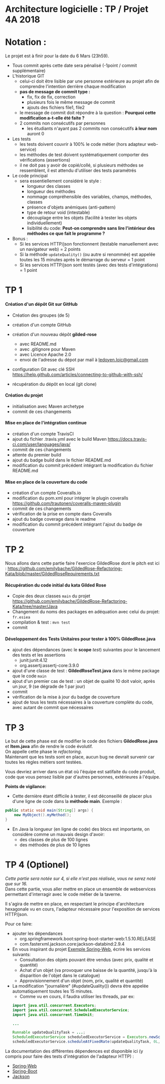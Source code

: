 # Architecture logicielle : TP / Projet 4A 2018

# Notation :
Le projet est à finir pour la date du 6 Mars (23h59).
* Tous commit après cette date sera pénalisé (-1point / commit supplémentaire)
* L'historique GIT
  * celui-ci doit être lisible par une personne extérieure au projet afin de comprendre l'intention derrière chaque modification
  * **pas de message de commit type :**
    * fix, fix de fix, correction
    * plusieurs fois le même message de commit
    * ajouts des fichiers file1, file2
  * le message de commit doit répondre à la question : **Pourquoi cette modification a-t-elle été faite ?**
  * 2 commits non consécutifs par personnes
    * les étudiants n'ayant pas 2 commits non consécutifs **à leur nom** auront 0
* Les tests
  * les tests doivent couvrir à 100% le code métier (hors adapteur web-service)
  * les méthodes de test doivent systématiquement comporter des vérifications (assertions)
  * il ne doit pas y avoir de copié/collé, si plusieurs méthodes se ressemblent, il est attendu d'utiliser des tests paramétrés
* Le code principal
  * sera essentiellement considéré le style :
    * longueur des classes
    * longueur des méthodes
    * nommage compréhensible des variables, champs, méthodes, classes
    * présence d'objets anémiques (anti-pattern)
    * type de retour void (intestable)
    * découplage entre les objets (facilité à tester les objets individuellement)
    * lisibilité du code: **Peut-on comprendre sans lire l'intérieur des méthodes ce que fait le programme ?**
* Bonus :
  * Si les services HTTP/json fonctionnent (testable manuellement avec un navigateur web) = 2 points
  * Si la méthode `updateQuality()` (ou autre si renommée) est appelée toutes les 15 minutes après le démarrage du serveur = 1 point
  * Si les services HTTP/json sont testés (avec des tests d'intégrations) = 1 point

# TP 1
#### Création d'un dépôt Git sur GitHub
* Création des groupes (de 5)

* création d'un compte GitHub
* création d'un nouveau dépôt **gilded-rose**
  * avec README.md
  * avec .gitignore pour Maven
  * avec Licence Apache 2.0
  * envoi de l'adresse du dépot par mail à ledoyen.loic@gmail.com
* configuration Git avec clé SSH https://help.github.com/articles/connecting-to-github-with-ssh/
* récupération du dépôt en local (git clone)

#### Création du projet
* initialisation avec Maven archetype
* commit de ces changements

#### Mise en place de l'intégration continue
* création d'un compte TravisCI
* ajout du fichier .travis.yml avec le build Maven https://docs.travis-ci.com/user/languages/java/
* commit de ces changements
* attente du premier build
* ajout du badge build dans le fichier README.md
* modification du commit précédent intégrant la modification du fichier README.md

#### Mise en place de la couverture du code
* création d'un compte Coveralls.io
* modification du pom.xml pour intégrer le plugin coveralls https://github.com/trautonen/coveralls-maven-plugin
* commit de ces changements
* vérification de la prise en compte dans Coveralls
* ajout du badge coverage dans le readme
* modification du commit précédent intégrant l'ajout du badge de couverture

# TP 2

Nous allons dans cette partie faire l'exercice GildedRose dont le pitch est ici : https://github.com/emilybache/GildedRose-Refactoring-Kata/blob/master/GildedRoseRequirements.txt

#### Récupération du code initial du kata Gilded Rose
* Copie des deux classes `main` du projet https://github.com/emilybache/GildedRose-Refactoring-Kata/tree/master/Java
* Changement du noms des packages en adéquation avec celui du projet: `fr.esiea`
* compilation & test : `mvn test`
* commit

#### Développement des Tests Unitaires pour tester à 100% GildedRose.java
* ajout des dépendances (avec le **scope** *test*) suivantes pour le lancement des tests et les assertions
  * junit:junit:4.12
  * org.assertj:assertj-core:3.9.0
* ajout d'une classe de test : **GildedRoseTest.java** dans le même package que le code `main`
* ajout d'un premier cas de test : un objet de qualité 10 doit valoir, après un jour, 9 (se dégrade de 1 par jour)
* commit
* vérification de la mise à jour du badge de couverture
* ajout de tous les tests nécessaires à la couverture complète du code, avec autant de commit que nécessaires

# TP 3

Le but de cette phase est de modifier le code des fichiers **GildedRose.java** et **Item.java** afin de rendre le code évolutif.  
On appelle cette phase le *refactoring*.  
Maintenant que les tests sont en place, aucun bug ne devrait survenir car toutes les règles métiers sont testées.

Vous devriez arriver dans un état où l'équipe est satifaite du code produit, code que vous pensez lisible par d'autres personnes, extérieures à l'équipe.

**Points de vigilance:**
* Cette dernière étant difficile à tester, il est déconseillé de placer plus d'une ligne de code dans la **méthode main**. Exemple :
```java
public static void main(String[] args) {
    new MyObject().myMethod();
}
```
* En Java la longueur (en ligne de code) des blocs est importante, on considère comme un mauvais design d'avoir:
  * des classes de plus de 100 lignes
  * des méthodes de plus de 10 lignes

# TP 4 (Optionel)

*Cette partie sera notée sur 4, si elle n'est pas réalisée, vous ne serez noté que sur 16.*  
Dans cette partie, vous aller mettre en place un ensemble de webservices permettant d'interragir avec le code métier de la taverne.  

Il s'agira de mettre en place, en respectant le principe d'architecture hexagonale vu en cours, l'adapteur nécessaire pour l'exposition de services HTTP/json.

Pour ce faire:
* ajouter les dépendances
  * org.springframework.boot:spring-boot-starter-web:1.5.10.RELEASE
  * com.fasterxml.jackson.core:jackson-databind:2.9.4
* En vous inspirant du projet [Exemple Spring-Web](../../samples/springweb), écrire les services suivants:
  * Consultation des objets pouvant être vendus (avec prix, qualité et quantité)
  * Achat d'un objet (va provoquer une baisse de la quantité, jusqu'à la disparition de l'objet dans le catalogue)
  * Approvisionnement d'un objet (nom, prix, qualité et quantité)
* La modification "journalière" (#updateQuality()) devra être appelée automatiquement toutes les 15 minutes.
  * Comme vu en cours, il faudra utiliser les threads, par ex:
  ```java
  import java.util.concurrent.Executors;
  import java.util.concurrent.ScheduledExecutorService;
  import java.util.concurrent.TimeUnit;

  ...
  
  Runnable updateQualityTask = ...;
  ScheduledExecutorService scheduledExecutorService = Executors.newScheduledThreadPool(1);
  scheduledExecutorService.scheduleAtFixedRate(updateQualityTask, 0L, 15L, TimeUnit.MINUTES);
  ```
  
La documentation des différentes dépendences est disponible ici (y compris pour faire des tests d'intégration de l'adapteur HTTP) :
  * [Spring-Web](https://docs.spring.io/spring/docs/5.0.4.BUILD-SNAPSHOT/spring-framework-reference/web.html#spring-web)
  * [Spring-Boot](https://spring.io/guides/gs/spring-boot/)
  * [Jackson](https://github.com/FasterXML/jackson-docs/wiki)


